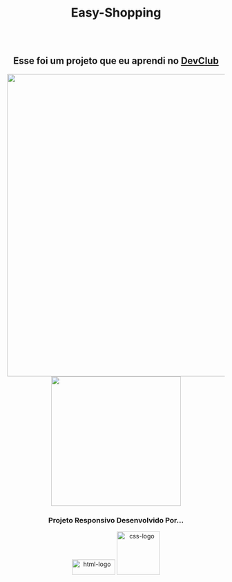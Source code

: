 <h1 align="center"> Easy-Shopping</h1>
<br>
<br>
<h2 align="center" >Esse foi um projeto que eu aprendi no <a href="https://rodolfomori.com.br/devclub">DevClub</a></h2>

<section align="center">
  
  <img width="700px" src="https://github.com/Griuzaki/easy-shopping/blob/master/assets/desktop.jpg.png?raw=true">
  <img height="300px" src="https://github.com/Griuzaki/easy-shopping/blob/master/assets/mobile.jpg.png?raw=true">

</section>

<h3 align="center" >Projeto Responsivo Desenvolvido Por...</h3> 

<section align="center" padding="30px">
  
  <img  height="35px" width="100px" src="https://img.shields.io/badge/HTML5-E34F26?style=for-the-badge&logo=html5&logoColor=white" alt="html-logo">
  <img width="100px" src="https://img.shields.io/badge/CSS3-1572B6?style=for-the-badge&logo=css3&logoColor=white" alt="css-logo">

</section>


